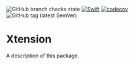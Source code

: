 ![GitHub branch checks state](https://img.shields.io/github/checks-status/mhkashizadeh/Swift-Xtension/master?label=Build)
[![Swift](https://github.com/mhkashizadeh/Swift-Xtension/actions/workflows/swift.yml/badge.svg)](https://github.com/mhkashizadeh/Swift-Xtension/actions/workflows/swift.yml)
[![codecov](https://codecov.io/gh/mhkashizadeh/Swift-Xtension/branch/master/graph/badge.svg?token=T04LK9F4RP)](https://codecov.io/gh/mhkashizadeh/Swift-Xtension)
![GitHub tag (latest SemVer)](https://img.shields.io/github/v/tag/mhkashizadeh/Swift-Xtension?label=Version)

# Xtension

A description of this package.
